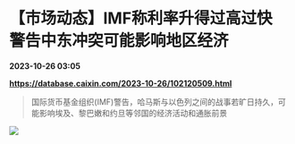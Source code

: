 # 【市场动态】IMF称利率升得过高过快 警告中东冲突可能影响地区经济

**2023-10-26 03:05**

**https://database.caixin.com/2023-10-26/102120509.html**

> 国际货币基金组织(IMF)警告，哈马斯与以色列之间的战事若旷日持久，可能影响埃及、黎巴嫩和约旦等邻国的经济活动和通胀前景

  

[![](https://img.caixin.com/2023-10-12/169706887016922_840_560.jpg)](https://img.caixin.com//2023-10-12/169706887016922_480_320.jpg)